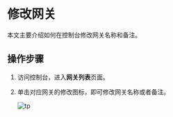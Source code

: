 # 修改网关

本文主要介绍如何在控制台修改网关名称和备注。

## 操作步骤

1.  访问控制台，进入**网关列表**页面。
2.  单击对应网关的修改图标，即可修改网关名称或者备注。

    ![tp](https://static-aliyun-doc.oss-accelerate.aliyuncs.com/assets/img/zh-CN/5825287951/p141120.png)


